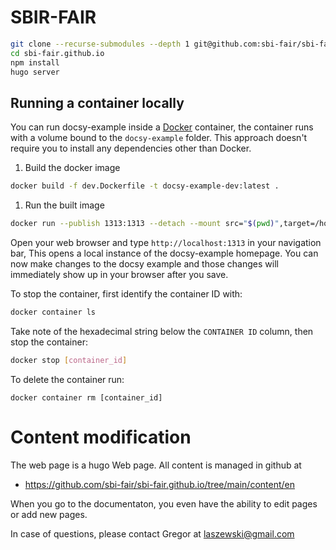 # SBIR-FAIR


```bash
git clone --recurse-submodules --depth 1 git@github.com:sbi-fair/sbi-fair.github.io.git
cd sbi-fair.github.io
npm install
hugo server
```

## Running a container locally

You can run docsy-example inside a [Docker](ihttps://docs.docker.com/)
container, the container runs with a volume bound to the `docsy-example`
folder. This approach doesn't require you to install any dependencies other
than Docker.

1. Build the docker image 

```bash
docker build -f dev.Dockerfile -t docsy-example-dev:latest .
```

1. Run the built image

```bash
docker run --publish 1313:1313 --detach --mount src="$(pwd)",target=/home/docsy/app,type=bind docsy-example-dev:latest
```

Open your web browser and type `http://localhost:1313` in your navigation bar,
This opens a local instance of the docsy-example homepage. You can now make
changes to the docsy example and those changes will immediately show up in your
browser after you save.

To stop the container, first identify the container ID with:

```bash
docker container ls
```

Take note of the hexadecimal string below the `CONTAINER ID` column, then stop
the container:

```bash
docker stop [container_id]
```

To delete the container run:

```
docker container rm [container_id]
```

# Content modification

The web page is a hugo Web page. All content is managed in github at

* https://github.com/sbi-fair/sbi-fair.github.io/tree/main/content/en

When you go to the documentaton, you even have the ability to edit pages or add new pages.

In case of questions, please contact Gregor at laszewski@gmail.com
